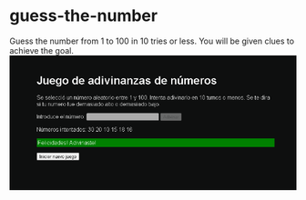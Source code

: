 # guess-the-number
Guess the number from 1 to 100 in 10 tries or less. You will be given clues to achieve the goal.
![guess-the-number](img/guess-the-number.png)
